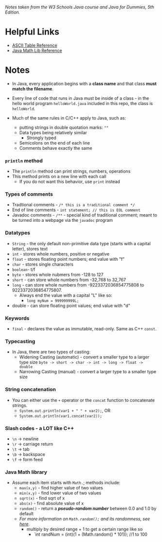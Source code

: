 *Notes taken from the W3 Schools Java course and Java for Dummies, 5th Edition.*

# Helpful Links

* [ASCII Table Reference](https://www.w3schools.com/charsets/ref_html_ascii.asp)
* [Java Math Lib Reference](https://www.w3schools.com/java/java_ref_math.asp)

# Notes

* In Java, every application begins with a **class name** and that class 
**must match the filename**.

* Every line of code that runs in Java must be inside of a class - in the
hello world program `helloWorld.java` included in this repo, the class is
`helloWorld`. 

* Much of the same rules in C/C++ apply to Java, such as:
    * putting strings in double quotation marks: `""`
    * Data types being relatively similar
        * Strongly typed
    * Semicolons on the end of each line
    * Comments behave exactly the same

### `println` method

* The `println` method can print strings, numbers, operations
* This method prints on a new line with each call
    * If you do not want this behavior, use `print` instead

### Types of comments

* Tradtional comments - `/* this is a traditional comment */`
* End of line comments - `int statement; // this is EOL comment`
* Javadoc comments - `/**` - special kind of traditional comment; meant to
be turned into a webpage via the `javadoc` program

### Datatypes

* `String` - the only default non-primitive data type (starts with a capital letter), stores text
* `int` - stores whole numbers, positive or negative
* `float` - stores floating point numbers; end value with "f"  
* `char` - stores single characters
* `boolean`- t/f
* `byte` - stores whole nubmers from -128 to 127 
* `short` - can store whole numbers from -32,768 to 32,767
* `long` - can store whole numbers from -9223372036854775808 to 9223372036854775807.
    * Always end the value with a capital "L" like so: 
        * `long myNum = 999999999L;`
* double - can store floating point values; end value with "d"

### Keywords

* `final` - declares the value as immutable, read-only. Same as C++ `const`.

### Typecasting

* In Java, there are two types of casting:
    * Widening Casting (automatic) - convert a smaller type to a larger type size
        `byte -> short -> char -> int -> long -> float -> double`
    * Narrowing Casting (manual) - convert a larger type to a smaller type size

### String concatenation

* You can either use the `+` operator or the `concat` function to concatenate strings.
    * `System.out.println(var1 + " " + var2);`, OR 
    * `System.out.println(var1.concat(var2));`

### Slash codes - a LOT like C++
* `\n` -> newline
* `\r` -> carriage return
* `\t`  -> tab
* `\b` -> backspace
* `\f` -> form feed

### Java Math library
* Assume each item starts with `Math.`; methods include:
    * `max(x,y)` - find higher value of two values
    * `min(x,y)` - find lower value of two values
    * `sqrt(x)` - find sqrt of x
    * `abs(x)` - find absolute value of x
    * `random()` - return a ***pseudo-random number*** between 0.0 and 1.0 by default
    * *For more information on `Math.random();` and its randomness, see [here](https://stackoverflow.com/questions/9963778/how-random-is-math-random-in-java-across-different-jvms-or-different-machines)*.
        * multiply by desired range + 1 to get a certain range like so
            * `int randNum = (int)(1 + (Math.random() * 101)); //1 to 100